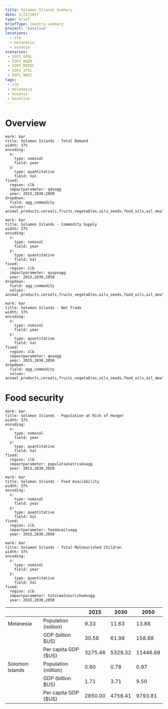 ```yaml
---
title: Solomon Islands Summary
date: 3/21/2017
type: brief
briefType: country-summary
project: 'baseline'
locations:
  - slb
  - melanesia
  - oceania
scenarios:
 - SSP2_GFDL
 - SSP2_HGEM
 - SSP2_MIROC
 - SSP2_IPSL
 - SSP2_NOCC
tags:
 - slb
 - melanesia
 - oceania
 - baseline
---
```

# Overview 

```chart
mark: bar
title: Solomon Islands - Total Demand
width: 37%
encoding:
  x:
    type: nominal
    field: year
  y:
    type: quantitative
    field: Val
fixed:
  region: slb
  impactparameter: qdxagg
  year: 2015,2030,2050
dropdown:
  field: agg_commodity
  values: animal_products,cereals,fruits_vegetables,oils_seeds,food_oils,oil_meals,other,pulses,roots_tubers,sugar
```

```chart
mark: bar
title: Solomon Islands - Commodity Supply
width: 37%
encoding:
  x:
    type: nominal
    field: year
  y:
    type: quantitative
    field: Val
fixed:
  region: slb
  impactparameter: qsupxagg
  year: 2015,2030,2050
dropdown:
  field: agg_commodity
  values: animal_products,cereals,fruits_vegetables,oils_seeds,food_oils,oil_meals,other,pulses,roots_tubers,sugar
```

```chart
mark: bar
title: Solomon Islands - Net Trade
width: 37%
encoding:
  x:
    type: nominal
    field: year
  y:
    type: quantitative
    field: Val
fixed:
  region: slb
  impactparameter: qnxagg
  year: 2015,2030,2050
dropdown:
  field: agg_commodity
  values: animal_products,cereals,fruits_vegetables,oils_seeds,food_oils,oil_meals,other,pulses,roots_tubers,sugar
```

# Food security

```chart
mark: bar
title: Solomon Islands - Population at Risk of Hunger
width: 37%
encoding:
  x:
    type: nominal
    field: year
  y:
    type: quantitative
    field: Val
fixed:
  region: slb
  impactparameter: populationatriskxagg
  year: 2015,2030,2050
```

```chart
mark: bar
title: Solomon Islands - Food Availability
width: 37%
encoding:
  x:
    type: nominal
    field: year
  y:
    type: quantitative
    field: Val
fixed:
  region: slb
  impactparameter: foodavailxagg
  year: 2015,2030,2050
```

```chart
mark: bar
title: Solomon Islands - Total Malnourished Children
width: 37%
encoding:
  x:
    type: nominal
    field: year
  y:
    type: quantitative
    field: Val
fixed:
  region: slb
  impactparameter: totalmalnourishedxagg
  year: 2015,2030,2050
```

|   |   | 2015 | 2030 | 2050 |
|---|---|---|---|---|
| Melanesia | Population (million) | 9.33 | 11.63 | 13.88 |
|  | GDP (billion $US) | 30.56 | 61.98 | 158.88 |
|  | Per capita GDP ($US) | 3275.46 | 5329.32 | 11446.69 |
| Solomon Islands | Population (million) | 0.60 | 0.78 | 0.97 |
|  | GDP (billion $US) | 1.71 | 3.71 | 9.50 |
|  | Per capita GDP ($US) | 2850.00| 4756.41| 9793.81|